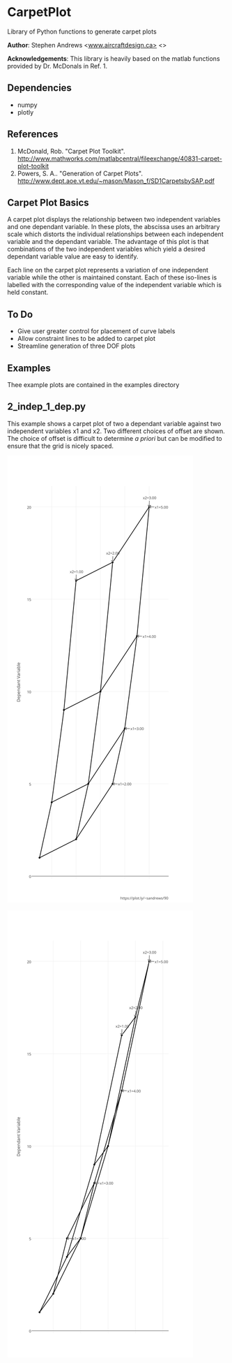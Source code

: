  CarpetPlot
============

Library of Python functions to generate carpet plots

**Author**: Stephen Andrews
			<www.aircraftdesign.ca>
			<>

**Acknowledgements**: This library is heavily based on the matlab functions provided by Dr. McDonals in Ref. 1.

Dependencies
------------

* numpy
* plotly


References
----------

1. McDonald, Rob. "Carpet Plot Toolkit". <http://www.mathworks.com/matlabcentral/fileexchange/40831-carpet-plot-toolkit>
2. Powers, S. A.. "Generation of Carpet Plots". <http://www.dept.aoe.vt.edu/~mason/Mason_f/SD1CarpetsbySAP.pdf>

Carpet Plot Basics
------------------

A carpet plot displays the relationship between two independent variables and one dependant variable. In these plots, the abscissa uses an arbitrary scale which distorts the individual relationships between each independent variable and the dependant variable. The advantage of this plot is that combinations of the two independent variables which yield a desired dependant variable value are easy to identify.

Each line on the carpet plot represents a variation of one independent variable while the other is maintained constant. Each of these iso-lines is labelled with the corresponding value of the independent variable which is held constant.

To Do
-----

- Give user greater control for placement of curve labels
- Allow constraint lines to be added to carpet plot 
- Streamline generation of three DOF plots


Examples
--------

Thee example plots are contained in the examples directory

2_indep_1_dep.py
----------------


This example shows a carpet plot of two a dependant variable against two independent variables x1 and x2. Two different choices of offset are shown. The choice of offset is difficult to determine *a priori* but can be modified to ensure that the grid is nicely spaced.

![](./examples/images/2i_1d_good_offset.png "Two independent against one dependant - good offset choice")

![](./examples/images/2i_1d_bad_offset.png "Two independent against one dependant - poor offset choice")


